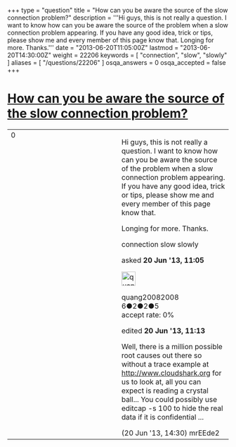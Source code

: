 +++
type = "question"
title = "How can you be aware the source of the slow connection problem?"
description = '''Hi guys, this is not really a question. I want to know how can you be aware the source of the problem when a slow connection problem appearing. If you have any good idea, trick or tips, please show me and every member of this page know that.  Longing for more. Thanks.'''
date = "2013-06-20T11:05:00Z"
lastmod = "2013-06-20T14:30:00Z"
weight = 22206
keywords = [ "connection", "slow", "slowly" ]
aliases = [ "/questions/22206" ]
osqa_answers = 0
osqa_accepted = false
+++

<div class="headNormal">

# [How can you be aware the source of the slow connection problem?](/questions/22206/how-can-you-be-aware-the-source-of-the-slow-connection-problem)

</div>

<div id="main-body">

<div id="askform">

<table id="question-table" style="width:100%;"><colgroup><col style="width: 50%" /><col style="width: 50%" /></colgroup><tbody><tr class="odd"><td style="width: 30px; vertical-align: top"><div class="vote-buttons"><span id="post-22206-upvote" class="ajax-command post-vote up" rel="nofollow" title="I like this post (click again to cancel)"> </span><div id="post-22206-score" class="post-score" title="current number of votes">0</div><span id="post-22206-downvote" class="ajax-command post-vote down" rel="nofollow" title="I dont like this post (click again to cancel)"> </span> <span id="favorite-mark" class="ajax-command favorite-mark" rel="nofollow" title="mark/unmark this question as favorite (click again to cancel)"> </span><div id="favorite-count" class="favorite-count"></div></div></td><td><div id="item-right"><div class="question-body"><p>Hi guys, this is not really a question. I want to know how can you be aware the source of the problem when a slow connection problem appearing. If you have any good idea, trick or tips, please show me and every member of this page know that.</p><p>Longing for more. Thanks.</p></div><div id="question-tags" class="tags-container tags"><span class="post-tag tag-link-connection" rel="tag" title="see questions tagged &#39;connection&#39;">connection</span> <span class="post-tag tag-link-slow" rel="tag" title="see questions tagged &#39;slow&#39;">slow</span> <span class="post-tag tag-link-slowly" rel="tag" title="see questions tagged &#39;slowly&#39;">slowly</span></div><div id="question-controls" class="post-controls"></div><div class="post-update-info-container"><div class="post-update-info post-update-info-user"><p>asked <strong>20 Jun '13, 11:05</strong></p><img src="https://secure.gravatar.com/avatar/6403b6eed27c3e6a469e7bb75cb2bc2f?s=32&amp;d=identicon&amp;r=g" class="gravatar" width="32" height="32" alt="quang20082008&#39;s gravatar image" /><p><span>quang20082008</span><br />
<span class="score" title="6 reputation points">6</span><span title="2 badges"><span class="badge1">●</span><span class="badgecount">2</span></span><span title="2 badges"><span class="silver">●</span><span class="badgecount">2</span></span><span title="5 badges"><span class="bronze">●</span><span class="badgecount">5</span></span><br />
<span class="accept_rate" title="Rate of the user&#39;s accepted answers">accept rate:</span> <span title="quang20082008 has no accepted answers">0%</span></p></div><div class="post-update-info post-update-info-edited"><p><span> edited <strong>20 Jun '13, 11:13</strong> </span></p></div></div><div id="comments-container-22206" class="comments-container"><span id="22214"></span><div id="comment-22214" class="comment"><div id="post-22214-score" class="comment-score"></div><div class="comment-text"><p>Well, there is a million possible root causes out there so without a trace example at <a href="http://www.cloudshark.org">http://www.cloudshark.org</a> for us to look at, all you can expect is reading a crystal ball... You could possibly use editcap -s 100 to hide the real data if it is confidential ...</p></div><div id="comment-22214-info" class="comment-info"><span class="comment-age">(20 Jun '13, 14:30)</span> <span class="comment-user userinfo">mrEEde2</span></div></div></div><div id="comment-tools-22206" class="comment-tools"></div><div class="clear"></div><div id="comment-22206-form-container" class="comment-form-container"></div><div class="clear"></div></div></td></tr></tbody></table>

</div>

</div>

